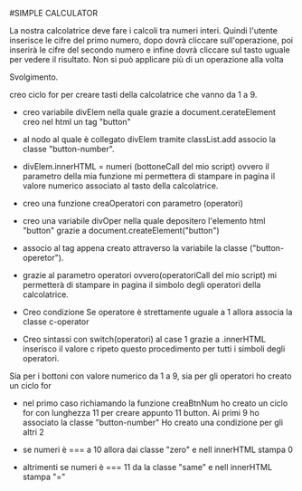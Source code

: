 #SIMPLE CALCULATOR

La nostra calcolatrice deve fare i calcoli tra numeri interi. Quindi l'utente inserisce le cifre del primo numero, dopo dovrà cliccare sull'operazione, poi inserirà le cifre del secondo numero e infine dovrà cliccare sul tasto uguale per vedere il risultato.
Non si può applicare più di un operazione alla volta

Svolgimento.

creo ciclo for per creare tasti della calcolatrice che vanno da 1 a 9.

- creo variabile divElem nella quale grazie a document.cerateElement creo nel html un tag "button"

- al nodo al quale è collegato divElem tramite classList.add associo la classe "button-number".

- divElem.innerHTML = numeri (bottoneCall del mio script) ovvero il parametro della mia funzione mi permettera di stampare in pagina il valore numerico associato al tasto della calcolatrice.

- creo una funzione creaOperatori con parametro
(operatori)

- creo una variabile divOper nella quale depositero l'elemento html "button" grazie a document.createElement("button")

- associo al tag appena creato attraverso la variabile la classe ("button-operetor").

- grazie al parametro operatori ovvero(operatoriCall del mio script) mi permetterà di stampare in pagina il simbolo degli operatori
della calcolatrice.

- Creo condizione 
  Se operatore è strettamente uguale a 1 allora 
  associa la classe c-operator 

- Creo sintassi con switch(operatori)
  al case 1 grazie a .innerHTML inserisco il valore c
  ripeto questo procedimento per tutti i simboli degli operatori.

Sia per i bottoni con valore numerico da 1 a 9, sia per gli operatori ho creato un ciclo for

- nel primo caso richiamando la funzione creaBtnNum ho creato un ciclo for con lunghezza 11 per creare appunto 11 button.
Ai primi 9 ho associato la classe "button-number"
Ho creato una condizione per gli altri 2

- se numeri è === a 10 allora dai classe "zero"
e nell innerHTML stampa 0

- altrimenti se  numeri è === 11 da la classe 
"same" e nell innerHTML stampa "="


